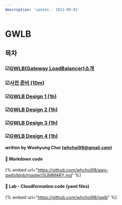```yaml
---
description: 'update : 2021-08-01'
---
```


# GWLB

## 목차 

### ☑[GWLB\(Gateway LoadBalancer\)소개](gwlb-overview.md)

### ☑[사전 준비 \(10m\)](prepare.md)

### ☑[GWLB Design 1 \(1h\)](gwlb-design1.md)

### ☑[GWLB Design 2 \(1h\)](gwlb-design2.md)

### ☑[GWLB Design 3 \(1h\)](gwlb-design3.md)

### ☑[GWLB Design 4 \(1h\)](gwlb-design4.md)



#### written by Woohyung Choi \(whchoi98@gmail.com\)

#### 📔 Markdown code

{% embed url="https://github.com/whchoi98/aws-gwlb/blob/master/SUMMARY.md" %}

####  📔 Lab - Cloudformation code \(yaml files\)

{% embed url="https://github.com/whchoi98/gwlb" %}







